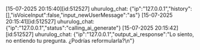 [15-07-2025 20:15:40][id:512527] uhurulog_chat: {"ip":"127.0.0.1","history":[],"isVoiceInput":false,"input_newUserMessage":"as"}
[15-07-2025 20:15:41][id:512527] uhurulog_chat: {"ip":"127.0.0.1","status":"calling_ai_generate"}
[15-07-2025 20:15:42][id:512527] uhurulog_chat: {"ip":"127.0.0.1","output_ai_response":"Lo siento, no entiendo tu pregunta.  ¿Podrías reformularla?\n"}
